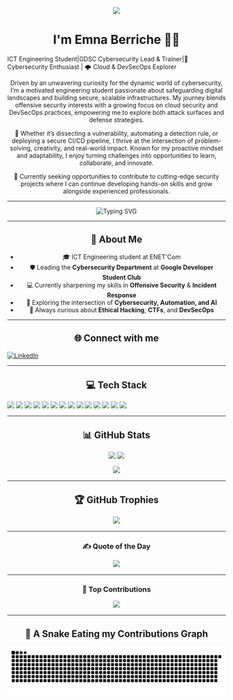 <p align="center" >                          
<img src="https://readme-typing-svg.herokuapp.com/?lines=Hello,+World+!&center=true&size=30">                                                       
  </p>                                                                                                            
<h1 align="center"> I'm Emna Berriche 👋🏽 </h1>                                             
           ICT Engineering Student|GDSC Cybersecurity Lead & Trainer|🔐 Cybersecurity Enthusiast | 🌩️ Cloud & DevSecOps Explorer                                  
<div align="center">                                               
   

Driven by an unwavering curiosity for the dynamic world of cybersecurity, I’m a motivated engineering student passionate about safeguarding digital landscapes and building secure, scalable infrastructures. My journey blends offensive security interests with a growing focus on cloud security and DevSecOps practices, empowering me to explore both attack surfaces and defense strategies.

🔎 Whether it’s dissecting a vulnerability, automating a detection rule, or deploying a secure CI/CD pipeline, I thrive at the intersection of problem-solving, creativity, and real-world impact. Known for my proactive mindset and adaptability, I enjoy turning challenges into opportunities to learn, collaborate, and innovate.

🎯 Currently seeking opportunities to contribute to cutting-edge security projects where I can continue developing hands-on skills and grow alongside experienced professionals.

---


<p align="center">
  <img src="https://readme-typing-svg.herokuapp.com?font=Fira+Code&weight=500&size=24&pause=1000&color=00F7FF&center=true&vCenter=true&width=500&lines=Driven+by+Cybersecurity+Curiosity;Exploring+Offensive+Security+%26+IR;Let’s+Secure+the+Future+Together+%F0%9F%94%92" alt="Typing SVG" />
</p>



---

## 💫 About Me

- 🎓 ICT Engineering student at ENET'Com  
- 🛡️ Leading the **Cybersecurity Department** at **Google Developer Student Club**  
- 💻 Currently sharpening my skills in **Offensive Security** & **Incident Response**  
- 🤖 Exploring the intersection of **Cybersecurity, Automation, and AI**  
- 🧠 Always curious about **Ethical Hacking**, **CTFs**, and **DevSecOps**

---

## 🌐 Connect with me

<p align="left">
  <a href="https://www.linkedin.com/in/emna-berriche/" target="blank">
    <img align="center" src="https://img.shields.io/badge/-LinkedIn-%230077B5?style=for-the-badge&logo=linkedin&logoColor=white" alt="LinkedIn"/>
  </a>
</p>

---

## 💻 Tech Stack

<p align="left">
  <img src="https://img.shields.io/badge/C-%2300599C.svg?style=for-the-badge&logo=c&logoColor=white"/>
  <img src="https://img.shields.io/badge/Java-%23ED8B00.svg?style=for-the-badge&logo=openjdk&logoColor=white"/>
  <img src="https://img.shields.io/badge/HTML5-%23E34F26.svg?style=for-the-badge&logo=html5&logoColor=white"/>
  <img src="https://img.shields.io/badge/CSS3-%231572B6.svg?style=for-the-badge&logo=css3&logoColor=white"/>
  <img src="https://img.shields.io/badge/JavaScript-%23323330.svg?style=for-the-badge&logo=javascript&logoColor=%23F7DF1E"/>
  <img src="https://img.shields.io/badge/PHP-%23777BB4.svg?style=for-the-badge&logo=php&logoColor=white"/>
  <img src="https://img.shields.io/badge/MySQL-4479A1.svg?style=for-the-badge&logo=mysql&logoColor=white"/>
  <img src="https://img.shields.io/badge/Azure-%230072C6.svg?style=for-the-badge&logo=microsoftazure&logoColor=white"/>
  <img src="https://img.shields.io/badge/Arduino-00979D.svg?style=for-the-badge&logo=Arduino&logoColor=white"/>
  <img src="https://img.shields.io/badge/LaTeX-%23008080.svg?style=for-the-badge&logo=latex&logoColor=white"/>
  <img src="https://img.shields.io/badge/Canva-%2300C4CC.svg?style=for-the-badge&logo=Canva&logoColor=white"/>
  <img src="https://img.shields.io/badge/TensorFlow-%23FF6F00.svg?style=for-the-badge&logo=TensorFlow&logoColor=white"/>
  <img src="https://img.shields.io/badge/Numpy-%23013243.svg?style=for-the-badge&logo=numpy&logoColor=white"/>
  <img src="https://img.shields.io/badge/Splunk-%23000000.svg?style=for-the-badge&logo=splunk&logoColor=white"/>
</p>

---

## 📊 GitHub Stats

<p align="center">
  <img src="https://github-readme-stats.vercel.app/api?username=EmnaBerriche&theme=radical&hide_border=false&include_all_commits=true&count_private=true" height="180"/>
  <img src="https://github-readme-streak-stats.herokuapp.com/?user=EmnaBerriche&theme=radical&hide_border=false" height="180"/>
</p>
<p align="center">
  <img src="https://github-readme-stats.vercel.app/api/top-langs/?username=EmnaBerriche&layout=compact&theme=radical&hide_border=false"/>
</p>

---

## 🏆 GitHub Trophies

<p align="center">
  <img src="https://github-profile-trophy.vercel.app/?username=EmnaBerriche&theme=radical&no-bg=true&no-frame=false&margin-w=8"/>
</p>

---


### ✍️ Quote of the Day

<p align="center">
  <img src="https://img.shields.io/badge/Success-%22Hard+work+beats+talent+when+talent+doesn't+work+hard.%22-brightgreen?style=for-the-badge&logo=quote&logoColor=white" />
</p>


---

### 📌 Top Contributions

<p align="center">
  <img src="https://github-contributor-stats.vercel.app/api?username=EmnaBerriche&limit=5&theme=dark&combine_all_yearly_contributions=true"/>
</p>

---








## 🐍 A Snake Eating my Contributions Graph
	
<p align = "center">
	<img src = "https://github.com/7oSkaaa/7oSkaaa/blob/output/github-contribution-grid-snake.svg?" alt = "Snake Game"/>
</p>


<!-- Built with ❤️ by Emna and GPRM (https://gprm.itsvg.in) -->
